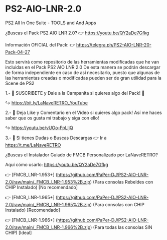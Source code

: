 # PS2-AIO-LNR-2.0
PS2 All In One Suite - TOOLS and And Apps

¿Buscas el Pack PS2 AIO LNR 2.0? 
👉 https://youtu.be/QY2aDe7Gfkg 

Información OFICIAL del Pack: 
👉 https://telegra.ph/PS2-AIO-LNR-20-Pack-04-27

Esto servirá como repositorio de las herramientas modificadas que he van incluidas en el Pack PS2 AIO LNR 2.0
De esta manera se podrán descargar de forma independiente en caso de así necesitarlo, puesto que algunas de 
las herramientas creadas o modificadas pueden ser de gran utilidad para la Scene de PS2

1.- 🚩 SUSCRIBETE y Dale a la Campanita si quieres algo del Pack! 🔔 

↪️ https://bit.ly/LaNaveRETRO_YouTube

2.- 📲 Deja Like y Comentario en el Vídeo si quieres algo pack! Así me haces saber que os gusta mi trabajo y siga con ello!

↪️ https://youtu.be/vUOo-FpLljQ 

3.- 📲 Si tienes Dudas o Buscas Descargas 👉 Ir a https://t.me/LaNaveRETRO


¿Buscas el Instalador Guiado de FMCB Personalizado por LaNaveRETRO? 

Aquí cómo usarlo: https://youtu.be/QY2aDe7Gfkg 

👉 [FMCB_LNR-1.953+] (https://github.com/PaPer-DJ/PS2-AIO-LNR-2.0/raw/main/_FMCB_LNR-1.953%2B.zip) (Para consolas Rebeldes con CHIP Instalado) [No recomendado] 

👉 [FMCB_LNR-1.965+] (https://github.com/PaPer-DJ/PS2-AIO-LNR-2.0/raw/main/_FMCB_LNR-1.965%2B.zip) (Para consolas con CHIP Instalado) [Recomendado] 

👉 [FMCB_LNR-1.966+] (https://github.com/PaPer-DJ/PS2-AIO-LNR-2.0/raw/main/_FMCB_LNR-1.966%2B.zip) (Para todas las consolas SIN CHIP) [Ideal]
